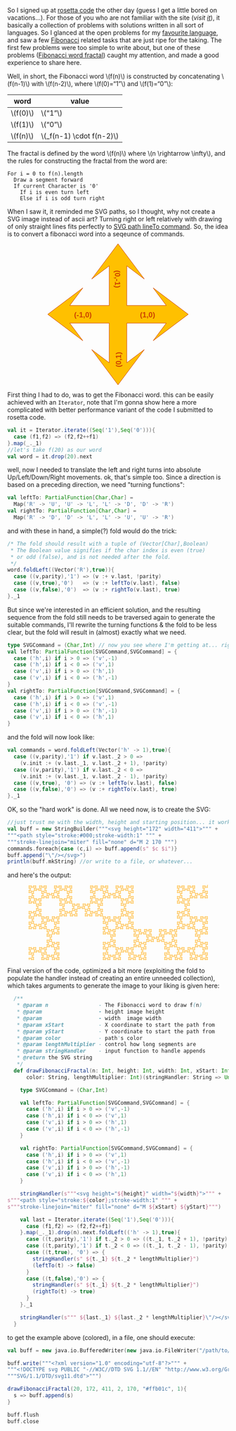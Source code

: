 So I signed up at [rosetta code](http://rosettacode.org) the other day (guess I get a little bored on vacations...). For those of you who are not familiar with the site (_visit [it](http://rosettacode.org)_), it basically a collection of problems with solutions written in all sort of languages. So I glanced at the open problems for my [favourite language](http://www.scala-lang.org), and saw a few [Fibonacci](http://en.wikipedia.org/wiki/Fibonacci_number) related tasks that are just ripe for the taking. The first few problems were too simple to write about, but one of these problems ([Fibonacci word fractal](http://rosettacode.org/wiki/Fibonacci_word/fractal)) caught my attention, and made a good experience to share here.

Well, in short, the Fibonacci word \\(f(n)\\) is constructed by concatenating \\(f(n-1)\\) with \\(f(n-2)\\), where \\(f(0)=&ldquo;1&rdquo;\\) and \\(f(1)=&ldquo;0&rdquo;\\):

| word   | value                           |
|--------|---------------------------------|
| \\(f(0)\\) | \\(&ldquo;1&rdquo;\\)                 |
| \\(f(1)\\) | \\(&ldquo;0&rdquo;\\)                 |
| \\(f(n)\\) | \\(_f(n-1) \\cdot f(n-2)\\) |

The fractal is defined by the word \\(f(n)\\) where \\(n \\rightarrow \\infty\\), and the rules for constructing the fractal from the word are:

```
For i = 0 to f(n).length
  Draw a segment forward 
  If current Character is '0'
    If i is even turn left
    Else if i is odd turn right
```

When I saw it, it reminded me SVG paths, so I thought, why not create a SVG image instead of ascii art? Turning right or left relatively with drawing of only straight lines fits perfectly to [SVG path lineTo command](http://www.w3.org/TR/SVG/paths.html#PathDataLinetoCommands). So, the idea is to convert a fibonacci word into a seqeunce of commands.

<div style="text-align:center">
<svg height="320" width="320">
  <polygon style="fill:#ffc000;stroke:#cc4000;stroke-width:1" points="160,0 100,80 140,50 140,140 50,140 80,100 0,160 80,220 50,180 140,180 140,270 100,240 160,320 220,240 180,270 180,180 270,180 240,220 320,160 240,100 270,140 180,140 180,50 220,80"></polygon>
  <text y="167" style="font-family:Sans-Serif;font-size:larger;font-weight:bold" fill="#cc4000" x="60">(-1,0)</text>
  <text y="167" style="font-family:Sans-Serif;font-size:larger;font-weight:bold" fill="#cc4000" x="210">(1,0)</text>
  <text y="167" style="font-family:Sans-Serif;font-size:larger;font-weight:bold" fill="#cc4000" x="40" transform="rotate(270 160,160)">(0,1)</text>
  <text y="167" style="font-family:Sans-Serif;font-size:larger;font-weight:bold" fill="#cc4000" x="60" transform="rotate(90 160,160)">(0,-1)</text> 
</svg>
</div>

First thing I had to do, was to get the Fibonacci word. this can be easily achieved with an `Iterator`, note that I'm gonna show here a more complicated with better performance variant of the code I submitted to rosetta code.
```scala
val it = Iterator.iterate((Seq('1'),Seq('0'))){
  case (f1,f2) => (f2,f2++f1)
}.map(_._1)
//let's take f(20) as our word
val word = it.drop(20).next
```
well, now I needed to translate the left and right turns into absolute Up/Left/Down/Right movements.
ok, that's simple too. Since a direction is based on a preceding direction, we need "turning functions":
```scala
val leftTo: PartialFunction[Char,Char] = 
  Map('R' -> 'U', 'U' -> 'L', 'L' -> 'D', 'D' -> 'R')
val rightTo: PartialFunction[Char,Char] = 
  Map('R' -> 'D', 'D' -> 'L', 'L' -> 'U', 'U' -> 'R')
```
and with these in hand, a simple(?) fold would do the trick:
```scala
/* The fold should result with a tuple of (Vector[Char],Boolean)
 * The Boolean value signifies if the char index is even (true) 
 * or odd (false), and is not needed after the fold.
 */
word.foldLeft((Vector('R'),true)){
  case ((v,parity),'1') => (v :+ v.last, !parity)
  case ((v,true),'0')   => (v :+ leftTo(v.last), false)
  case ((v,false),'0')  => (v :+ rightTo(v.last), true)
}._1
``` 
But since we're interested in an efficient solution, and the resulting sequence from the fold still needs to be traversed again to generate the suitable commands, I'll rewrite the turning functions & the fold to be less clear, but the fold will result in (almost) exactly what we need.
```scala
type SVGCommand = (Char,Int) // now you see where I'm getting at... right?
val leftTo: PartialFunction[SVGCommand,SVGCommand] = {
  case ('h',i) if i > 0 => ('v',-1)
  case ('h',i) if i < 0 => ('v',1)
  case ('v',i) if i > 0 => ('h',1)
  case ('v',i) if i < 0 => ('h',-1)
}
val rightTo: PartialFunction[SVGCommand,SVGCommand] = {
  case ('h',i) if i > 0 => ('v',1)
  case ('h',i) if i < 0 => ('v',-1)
  case ('v',i) if i > 0 => ('h',-1)
  case ('v',i) if i < 0 => ('h',1)
}
```
and the fold will now look like:
```scala
val commands = word.foldLeft(Vector('h' -> 1),true){
  case ((v,parity),'1') if v.last._2 > 0 => 
    (v.init :+ (v.last._1, v.last._2 + 1), !parity) 
  case ((v,parity),'1') if v.last._2 < 0 => 
    (v.init :+ (v.last._1, v.last._2 - 1), !parity)
  case ((v,true), '0') => (v :+ leftTo(v.last), false)
  case ((v,false),'0') => (v :+ rightTo(v.last), true)
}._1
```
OK, so the "hard work" is done. All we need now, is to create the SVG:
```scala
//just trust me with the width, height and starting position... it works. 
val buff = new StringBuilder("""<svg height="172" width="411">""" + 
"""<path style="stroke:#000;stroke-width:1" """ + 
"""stroke-linejoin="miter" fill="none" d="M 2 170 """)
commands.foreach{case (c,i) => buff.append(s" $c $i")}
buff.append("\"/></svg>")
println(buff.mkString) //or write to a file, or whatever...
```
and here's the output:
    
<div style="text-align:center">
<svg height="172" width="411"><path style="stroke:#FFB01C;stroke-width:1" stroke-linejoin="miter" fill="none" d="M 2 170  h 1 v -2 h -1 v -2 h 2 v 1 h 2 v -1 h 2 v 2 h -1 v 2 h 2 v -1 h 2 v 1 h 2 v -2 h -1 v -2 h 1 v -2 h -2 v 1 h -2 v -2 h 1 v -2 h -1 v -2 h 2 v 1 h 2 v -2 h -1 v -2 h 1 v -2 h -2 v 1 h -2 v -1 h -2 v 2 h 1 v 2 h -2 v -1 h -2 v 1 h -2 v -2 h 1 v -2 h -1 v -2 h 2 v 1 h 2 v -2 h -1 v -2 h 1 v -2 h -2 v 1 h -2 v -2 h 1 v -2 h -1 v -2 h 2 v 1 h 2 v -1 h 2 v 2 h -1 v 2 h 2 v -1 h 2 v 1 h 2 v -2 h -1 v -2 h 2 v 1 h 2 v -1 h 2 v 2 h -1 v 2 h 1 v 2 h -2 v -1 h -2 v 2 h 1 v 2 h -1 v 2 h 2 v -1 h 2 v 1 h 2 v -2 h -1 v -2 h 2 v 1 h 2 v -1 h 2 v 2 h -1 v 2 h 2 v -1 h 2 v 1 h 2 v -2 h -1 v -2 h 1 v -2 h -2 v 1 h -2 v -2 h 1 v -2 h -1 v -2 h 2 v 1 h 2 v -1 h 2 v 2 h -1 v 2 h 2 v -1 h 2 v 1 h 2 v -2 h -1 v -2 h 2 v 1 h 2 v -1 h 2 v 2 h -1 v 2 h 1 v 2 h -2 v -1 h -2 v 2 h 1 v 2 h -1 v 2 h 2 v -1 h 2 v 2 h -1 v 2 h 1 v 2 h -2 v -1 h -2 v 1 h -2 v -2 h 1 v -2 h -2 v 1 h -2 v -1 h -2 v 2 h 1 v 2 h -1 v 2 h 2 v -1 h 2 v 2 h -1 v 2 h 1 v 2 h -2 v -1 h -2 v 2 h 1 v 2 h -1 v 2 h 2 v -1 h 2 v 1 h 2 v -2 h -1 v -2 h 2 v 1 h 2 v -1 h 2 v 2 h -1 v 2 h 2 v -1 h 2 v 1 h 2 v -2 h -1 v -2 h 1 v -2 h -2 v 1 h -2 v -2 h 1 v -2 h -1 v -2 h 2 v 1 h 2 v -1 h 2 v 2 h -1 v 2 h 2 v -1 h 2 v 1 h 2 v -2 h -1 v -2 h 2 v 1 h 2 v -1 h 2 v 2 h -1 v 2 h 1 v 2 h -2 v -1 h -2 v 2 h 1 v 2 h -1 v 2 h 2 v -1 h 2 v 1 h 2 v -2 h -1 v -2 h 2 v 1 h 2 v -1 h 2 v 2 h -1 v 2 h 2 v -1 h 2 v 1 h 2 v -2 h -1 v -2 h 1 v -2 h -2 v 1 h -2 v -2 h 1 v -2 h -1 v -2 h 2 v 1 h 2 v -2 h -1 v -2 h 1 v -2 h -2 v 1 h -2 v -1 h -2 v 2 h 1 v 2 h -2 v -1 h -2 v 1 h -2 v -2 h 1 v -2 h -1 v -2 h 2 v 1 h 2 v -2 h -1 v -2 h 1 v -2 h -2 v 1 h -2 v -2 h 1 v -2 h -1 v -2 h 2 v 1 h 2 v -1 h 2 v 2 h -1 v 2 h 2 v -1 h 2 v 1 h 2 v -2 h -1 v -2 h 1 v -2 h -2 v 1 h -2 v -2 h 1 v -2 h -1 v -2 h 2 v 1 h 2 v -2 h -1 v -2 h 1 v -2 h -2 v 1 h -2 v -1 h -2 v 2 h 1 v 2 h -2 v -1 h -2 v 1 h -2 v -2 h 1 v -2 h -2 v 1 h -2 v -1 h -2 v 2 h 1 v 2 h -1 v 2 h 2 v -1 h 2 v 2 h -1 v 2 h 1 v 2 h -2 v -1 h -2 v 1 h -2 v -2 h 1 v -2 h -2 v 1 h -2 v -1 h -2 v 2 h 1 v 2 h -2 v -1 h -2 v 1 h -2 v -2 h 1 v -2 h -1 v -2 h 2 v 1 h 2 v -2 h -1 v -2 h 1 v -2 h -2 v 1 h -2 v -2 h 1 v -2 h -1 v -2 h 2 v 1 h 2 v -1 h 2 v 2 h -1 v 2 h 2 v -1 h 2 v 1 h 2 v -2 h -1 v -2 h 1 v -2 h -2 v 1 h -2 v -2 h 1 v -2 h -1 v -2 h 2 v 1 h 2 v -2 h -1 v -2 h 1 v -2 h -2 v 1 h -2 v -1 h -2 v 2 h 1 v 2 h -2 v -1 h -2 v 1 h -2 v -2 h 1 v -2 h -1 v -2 h 2 v 1 h 2 v -2 h -1 v -2 h 1 v -2 h -2 v 1 h -2 v -2 h 1 v -2 h -1 v -2 h 2 v 1 h 2 v -1 h 2 v 2 h -1 v 2 h 2 v -1 h 2 v 1 h 2 v -2 h -1 v -2 h 2 v 1 h 2 v -1 h 2 v 2 h -1 v 2 h 1 v 2 h -2 v -1 h -2 v 2 h 1 v 2 h -1 v 2 h 2 v -1 h 2 v 1 h 2 v -2 h -1 v -2 h 2 v 1 h 2 v -1 h 2 v 2 h -1 v 2 h 2 v -1 h 2 v 1 h 2 v -2 h -1 v -2 h 1 v -2 h -2 v 1 h -2 v -2 h 1 v -2 h -1 v -2 h 2 v 1 h 2 v -2 h -1 v -2 h 1 v -2 h -2 v 1 h -2 v -1 h -2 v 2 h 1 v 2 h -2 v -1 h -2 v 1 h -2 v -2 h 1 v -2 h -1 v -2 h 2 v 1 h 2 v -2 h -1 v -2 h 1 v -2 h -2 v 1 h -2 v -2 h 1 v -2 h -1 v -2 h 2 v 1 h 2 v -1 h 2 v 2 h -1 v 2 h 2 v -1 h 2 v 1 h 2 v -2 h -1 v -2 h 1 v -2 h -2 v 1 h -2 v -2 h 1 v -2 h -1 v -2 h 2 v 1 h 2 v -2 h -1 v -2 h 1 v -2 h -2 v 1 h -2 v -1 h -2 v 2 h 1 v 2 h -2 v -1 h -2 v 1 h -2 v -2 h 1 v -2 h -2 v 1 h -2 v -1 h -2 v 2 h 1 v 2 h -1 v 2 h 2 v -1 h 2 v 2 h -1 v 2 h 1 v 2 h -2 v -1 h -2 v 1 h -2 v -2 h 1 v -2 h -2 v 1 h -2 v -1 h -2 v 2 h 1 v 2 h -2 v -1 h -2 v 1 h -2 v -2 h 1 v -2 h -1 v -2 h 2 v 1 h 2 v -2 h -1 v -2 h 1 v -2 h -2 v 1 h -2 v -1 h -2 v 2 h 1 v 2 h -2 v -1 h -2 v 1 h -2 v -2 h 1 v -2 h -2 v 1 h -2 v -1 h -2 v 2 h 1 v 2 h -1 v 2 h 2 v -1 h 2 v 2 h -1 v 2 h 1 v 2 h -2 v -1 h -2 v 2 h 1 v 2 h -1 v 2 h 2 v -1 h 2 v 1 h 2 v -2 h -1 v -2 h 2 v 1 h 2 v -1 h 2 v 2 h -1 v 2 h 1 v 2 h -2 v -1 h -2 v 2 h 1 v 2 h -1 v 2 h 2 v -1 h 2 v 2 h -1 v 2 h 1 v 2 h -2 v -1 h -2 v 1 h -2 v -2 h 1 v -2 h -2 v 1 h -2 v -1 h -2 v 2 h 1 v 2 h -2 v -1 h -2 v 1 h -2 v -2 h 1 v -2 h -1 v -2 h 2 v 1 h 2 v -2 h -1 v -2 h 1 v -2 h -2 v 1 h -2 v -1 h -2 v 2 h 1 v 2 h -2 v -1 h -2 v 1 h -2 v -2 h 1 v -2 h -2 v 1 h -2 v -1 h -2 v 2 h 1 v 2 h -1 v 2 h 2 v -1 h 2 v 2 h -1 v 2 h 1 v 2 h -2 v -1 h -2 v 1 h -2 v -2 h 1 v -2 h -2 v 1 h -2 v -1 h -2 v 2 h 1 v 2 h -2 v -1 h -2 v 1 h -2 v -2 h 1 v -2 h -1 v -2 h 2 v 1 h 2 v -2 h -1 v -2 h 1 v -2 h -2 v 1 h -2 v -2 h 1 v -2 h -1 v -2 h 2 v 1 h 2 v -1 h 2 v 2 h -1 v 2 h 2 v -1 h 2 v 1 h 2 v -2 h -1 v -2 h 1 v -2 h -2 v 1 h -2 v -2 h 1 v -2 h -1 v -2 h 2 v 1 h 2 v -2 h -1 v -2 h 1 v -2 h -2 v 1 h -2 v -1 h -2 v 2 h 1 v 2 h -2 v -1 h -2 v 1 h -2 v -2 h 1 v -2 h -1 v -2 h 2 v 1 h 2 v -2 h -1 v -2 h 1 v -2 h -2 v 1 h -2 v -2 h 1 v -2 h -1 v -2 h 2 v 1 h 2 v -1 h 2 v 2 h -1 v 2 h 2 v -1 h 2 v 1 h 2 v -2 h -1 v -2 h 2 v 1 h 2 v -1 h 2 v 2 h -1 v 2 h 1 v 2 h -2 v -1 h -2 v 2 h 1 v 2 h -1 v 2 h 2 v -1 h 2 v 1 h 2 v -2 h -1 v -2 h 2 v 1 h 2 v -1 h 2 v 2 h -1 v 2 h 2 v -1 h 2 v 1 h 2 v -2 h -1 v -2 h 1 v -2 h -2 v 1 h -2 v -2 h 1 v -2 h -1 v -2 h 2 v 1 h 2 v -2 h -1 v -2 h 1 v -2 h -2 v 1 h -2 v -1 h -2 v 2 h 1 v 2 h -2 v -1 h -2 v 1 h -2 v -2 h 1 v -2 h -1 v -2 h 2 v 1 h 2 v -2 h -1 v -2 h 1 v -2 h -2 v 1 h -2 v -2 h 1 v -2 h -1 v -2 h 2 v 1 h 2 v -1 h 2 v 2 h -1 v 2 h 2 v -1 h 2 v 1 h 2 v -2 h -1 v -2 h 1 v -2 h -2 v 1 h -2 v -2 h 1 v -2 h -1 v -2 h 2 v 1 h 2 v -2 h -1 v -2 h 1 v -2 h -2 v 1 h -2 v -1 h -2 v 2 h 1 v 2 h -2 v -1 h -2 v 1 h -2 v -2 h 1 v -2 h -2 v 1 h -2 v -1 h -2 v 2 h 1 v 2 h -1 v 2 h 2 v -1 h 2 v 2 h -1 v 2 h 1 v 2 h -2 v -1 h -2 v 1 h -2 v -2 h 1 v -2 h -2 v 1 h -2 v -1 h -2 v 2 h 1 v 2 h -2 v -1 h -2 v 1 h -2 v -2 h 1 v -2 h -1 v -2 h 2 v 1 h 2 v -2 h -1 v -2 h 1 v -2 h -2 v 1 h -2 v -2 h 1 v -2 h -1 v -2 h 2 v 1 h 2 v -1 h 2 v 2 h -1 v 2 h 2 v -1 h 2 v 1 h 2 v -2 h -1 v -2 h 1 v -2 h -2 v 1 h -2 v -2 h 1 v -2 h -1 v -2 h 2 v 1 h 2 v -2 h -1 v -2 h 1 v -2 h -2 v 1 h -2 v -1 h -2 v 2 h 1 v 2 h -2 v -1 h -2 v 1 h -2 v -2 h 1 v -2 h -1 v -2 h 2 v 1 h 2 v -2 h -1 v -2 h 1 v -2 h -2 v 1 h -2 v -2 h 1 v -2 h -1 v -2 h 2 v 1 h 2 v -1 h 2 v 2 h -1 v 2 h 2 v -1 h 2 v 1 h 2 v -2 h -1 v -2 h 2 v 1 h 2 v -1 h 2 v 2 h -1 v 2 h 1 v 2 h -2 v -1 h -2 v 2 h 1 v 2 h -1 v 2 h 2 v -1 h 2 v 1 h 2 v -2 h -1 v -2 h 2 v 1 h 2 v -1 h 2 v 2 h -1 v 2 h 2 v -1 h 2 v 1 h 2 v -2 h -1 v -2 h 1 v -2 h -2 v 1 h -2 v -2 h 1 v -2 h -1 v -2 h 2 v 1 h 2 v -1 h 2 v 2 h -1 v 2 h 2 v -1 h 2 v 1 h 2 v -2 h -1 v -2 h 2 v 1 h 2 v -1 h 2 v 2 h -1 v 2 h 1 v 2 h -2 v -1 h -2 v 2 h 1 v 2 h -1 v 2 h 2 v -1 h 2 v 2 h -1 v 2 h 1 v 2 h -2 v -1 h -2 v 1 h -2 v -2 h 1 v -2 h -2 v 1 h -2 v -1 h -2 v 2 h 1 v 2 h -1 v 2 h 2 v -1 h 2 v 2 h -1 v 2 h 1 v 2 h -2 v -1 h -2 v 2 h 1 v 2 h -1 v 2 h 2 v -1 h 2 v 1 h 2 v -2 h -1 v -2 h 2 v 1 h 2 v -1 h 2 v 2 h -1 v 2 h 2 v -1 h 2 v 1 h 2 v -2 h -1 v -2 h 1 v -2 h -2 v 1 h -2 v -2 h 1 v -2 h -1 v -2 h 2 v 1 h 2 v -1 h 2 v 2 h -1 v 2 h 2 v -1 h 2 v 1 h 2 v -2 h -1 v -2 h 2 v 1 h 2 v -1 h 2 v 2 h -1 v 2 h 1 v 2 h -2 v -1 h -2 v 2 h 1 v 2 h -1 v 2 h 2 v -1 h 2 v 1 h 2 v -2 h -1 v -2 h 2 v 1 h 2 v -1 h 2 v 2 h -1 v 2 h 2 v -1 h 2 v 1 h 2 v -2 h -1 v -2 h 1 v -2 h -2 v 1 h -2 v -2 h 1 v -2 h -1 v -2 h 2 v 1 h 2 v -2 h -1 v -2 h 1 v -2 h -2 v 1 h -2 v -1 h -2 v 2 h 1 v 2 h -2 v -1 h -2 v 1 h -2 v -2 h 1 v -2 h -1 v -2 h 2 v 1 h 2 v -2 h -1 v -2 h 1 v -2 h -2 v 1 h -2 v -2 h 1 v -2 h -1 v -2 h 2 v 1 h 2 v -1 h 2 v 2 h -1 v 2 h 2 v -1 h 2 v 1 h 2 v -2 h -1 v -2 h 2 v 1 h 2 v -1 h 2 v 2 h -1 v 2 h 1 v 2 h -2 v -1 h -2 v 2 h 1 v 2 h -1 v 2 h 2 v -1 h 2 v 1 h 2 v -2 h -1 v -2 h 2 v 1 h 2 v -1 h 2 v 2 h -1 v 2 h 2 v -1 h 2 v 1 h 2 v -2 h -1 v -2 h 1 v -2 h -2 v 1 h -2 v -2 h 1 v -2 h -1 v -2 h 2 v 1 h 2 v -1 h 2 v 2 h -1 v 2 h 2 v -1 h 2 v 1 h 2 v -2 h -1 v -2 h 2 v 1 h 2 v -1 h 2 v 2 h -1 v 2 h 1 v 2 h -2 v -1 h -2 v 2 h 1 v 2 h -1 v 2 h 2 v -1 h 2 v 2 h -1 v 2 h 1 v 2 h -2 v -1 h -2 v 1 h -2 v -2 h 1 v -2 h -2 v 1 h -2 v -1 h -2 v 2 h 1 v 2 h -1 v 2 h 2 v -1 h 2 v 2 h -1 v 2 h 1 v 2 h -2 v -1 h -2 v 2 h 1 v 2 h -1 v 2 h 2 v -1 h 2 v 1 h 2 v -2 h -1 v -2 h 2 v 1 h 2 v -1 h 2 v 2 h -1 v 2 h 1 v 2 h -2 v -1 h -2 v 2 h 1 v 2 h -1 v 2 h 2 v -1 h 2 v 2 h -1 v 2 h 1 v 2 h -2 v -1 h -2 v 1 h -2 v -2 h 1 v -2 h -2 v 1 h -2 v -1 h -2 v 2 h 1 v 2 h -2 v -1 h -2 v 1 h -2 v -2 h 1 v -2 h -1 v -2 h 2 v 1 h 2 v -2 h -1 v -2 h 1 v -2 h -2 v 1 h -2 v -1 h -2 v 2 h 1 v 2 h -2 v -1 h -2 v 1 h -2 v -2 h 1 v -2 h -2 v 1 h -2 v -1 h -2 v 2 h 1 v 2 h -1 v 2 h 2 v -1 h 2 v 2 h -1 v 2 h 1 v 2 h -2 v -1 h -2 v 2 h 1 v 2 h -1 v 2 h 2 v -1 h 2 v 1 h 2 v -2 h -1 v -2 h 2 v 1 h 2 v -1 h 2 v 2 h -1 v 2 h 1 v 2 h -2 v -1 h -2 v 2 h 1 v 2 h -1 v 2 h 2 v -1 h 2 v 2 h -1 v 2 h 1 v 2 h -2 v -1 h -2 v 1 h -2 v -2 h 1 v -2 h -2 v 1 h -2 v -1 h -2 v 2 h 1 v 2 h -1 v 2 h 2 v -1 h 2 v 2 h -1 v 2 h 1 v 2 h -2 v -1 h -2 v 2 h 1 v 2 h -1 v 2 h 2 v -1 h 2 v 1 h 2 v -2 h -1 v -2 h 2 v 1 h 2 v -1 h 2 v 2 h -1 v 2 h 2 v -1 h 2 v 1 h 2 v -2 h -1 v -2 h 1 v -2 h -2 v 1 h -2 v -2 h 1 v -2 h -1 v -2 h 2 v 1 h 2 v -1 h 2 v 2 h -1 v 2 h 2 v -1 h 2 v 1 h 2 v -2 h -1 v -2 h 2 v 1 h 2 v -1 h 2 v 2 h -1 v 2 h 1 v 2 h -2 v -1 h -2 v 2 h 1 v 2 h -1 v 2 h 2 v -1 h 2 v 1 h 2 v -2 h -1 v -2 h 2 v 1 h 2 v -1 h 2 v 2 h -1 v 2 h 2 v -1 h 2 v 1 h 2 v -2 h -1 v -2 h 1 v -2 h -2 v 1 h -2 v -2 h 1 v -2 h -1 v -2 h 2 v 1 h 2 v -2 h -1 v -2 h 1 v -2 h -2 v 1 h -2 v -1 h -2 v 2 h 1 v 2 h -2 v -1 h -2 v 1 h -2 v -2 h 1 v -2 h -1 v -2 h 2 v 1 h 2 v -2 h -1 v -2 h 1 v -2 h -2 v 1 h -2 v -2 h 1 v -2 h -1 v -2 h 2 v 1 h 2 v -1 h 2 v 2 h -1 v 2 h 2 v -1 h 2 v 1 h 2 v -2 h -1 v -2 h 2 v 1 h 2 v -1 h 2 v 2 h -1 v 2 h 1 v 2 h -2 v -1 h -2 v 2 h 1 v 2 h -1 v 2 h 2 v -1 h 2 v 1 h 2 v -2 h -1 v -2 h 2 v 1 h 2 v -1 h 2 v 2 h -1 v 2 h 2 v -1 h 2 v 1 h 2 v -2 h -1 v -2 h 1 v -2 h -2 v 1 h -2 v -2 h 1 v -2 h -1 v -2 h 2 v 1 h 2 v -1 h 2 v 2 h -1 v 2 h 2 v -1 h 2 v 1 h 2 v -2 h -1 v -2 h 2 v 1 h 2 v -1 h 2 v 2 h -1 v 2 h 1 v 2 h -2 v -1 h -2 v 2 h 1 v 2 h -1 v 2 h 2 v -1 h 2 v 2 h -1 v 2 h 1 v 2 h -2 v -1 h -2 v 1 h -2 v -2 h 1 v -2 h -2 v 1 h -2 v -1 h -2 v 2 h 1 v 2 h -1 v 2 h 2 v -1 h 2 v 2 h -1 v 2 h 1 v 2 h -2 v -1 h -2 v 2 h 1 v 2 h -1 v 2 h 2 v -1 h 2 v 1 h 2 v -2 h -1 v -2 h 2 v 1 h 2 v -1 h 2 v 2 h -1 v 2 h 2 v -1 h 2 v 1 h 2 v -2 h -1 v -2 h 1 v -2 h -2 v 1 h -2 v -2 h 1 v -2 h -1 v -2 h 2 v 1 h 2 v -1 h 2 v 2 h -1 v 2 h 2 v -1 h 2 v 1 h 2 v -2 h -1 v -2 h 2 v 1 h 2 v -1 h 2 v 2 h -1 v 2 h 1 v 2 h -2 v -1 h -2 v 2 h 1 v 2 h -1 v 2 h 2 v -1 h 2 v 1 h 2 v -2 h -1 v -2 h 2 v 1 h 2 v -1 h 2 v 2 h -1 v 2 h 2 v -1 h 2 v 1 h 2 v -2 h -1 v -2 h 1 v -2 h -2 v 1 h -2 v -2 h 1 v -2 h -1 v -2 h 2 v 1 h 2 v -2 h -1 v -2 h 1 v -2 h -2 v 1 h -2 v -1 h -2 v 2 h 1 v 2 h -2 v -1 h -2 v 1 h -2 v -2 h 1 v -2 h -1 v -2 h 2 v 1 h 2 v -2 h -1 v -2 h 1 v -2 h -2 v 1 h -2 v -2 h 1 v -2 h -1 v -2 h 2 v 1 h 2 v -1 h 2 v 2 h -1 v 2 h 2 v -1 h 2 v 1 h 2 v -2 h -1 v -2 h 1 v -2 h -2 v 1 h -2 v -2 h 1 v -2 h -1 v -2 h 2 v 1 h 2 v -2 h -1 v -2 h 1 v -2 h -2 v 1 h -2 v -1 h -2 v 2 h 1 v 2 h -2 v -1 h -2 v 1 h -2 v -2 h 1 v -2 h -2 v 1 h -2 v -1 h -2 v 2 h 1 v 2 h -1 v 2 h 2 v -1 h 2 v 2 h -1 v 2 h 1 v 2 h -2 v -1 h -2 v 1 h -2 v -2 h 1 v -2 h -2 v 1 h -2 v -1 h -2 v 2 h 1 v 2 h -2 v -1 h -2 v 1 h -2 v -2 h 1 v -2 h -1 v -2 h 2 v 1 h 2 v -2 h -1 v -2 h 1 v -2 h -2 v 1 h -2 v -2 h 1 v -2 h -1 v -2 h 2 v 1 h 2 v -1 h 2 v 2 h -1 v 2 h 2 v -1 h 2 v 1 h 2 v -2 h -1 v -2 h 1 v -2 h -2 v 1 h -2 v -2 h 1 v -2 h -1 v -2 h 2 v 1 h 2 v -2 h -1 v -2 h 1 v -2 h -2 v 1 h -2 v -1 h -2 v 2 h 1 v 2 h -2 v -1 h -2 v 1 h -2 v -2 h 1 v -2 h -1 v -2 h 2 v 1 h 2 v -2 h -1 v -2 h 1 v -2 h -2 v 1 h -2 v -2 h 1 v -2 h -1 v -2 h 2 v 1 h 2 v -1 h 2 v 2 h -1 v 2 h 2 v -1 h 2 v 1 h 2 v -2 h -1 v -2 h 2 v 1 h 2 v -1 h 2 v 2 h -1 v 2 h 1 v 2 h -2 v -1 h -2 v 2 h 1 v 2 h -1 v 2 h 2 v -1 h 2 v 1 h 2 v -2 h -1 v -2 h 2 v 1 h 2 v -1 h 2 v 2 h -1 v 2 h 2 v -1 h 2 v 1 h 2 v -2 h -1 v -2 h 1 v -2 h -2 v 1 h -2 v -2 h 1 v -2 h -1 v -2 h 2 v 1 h 2 v -1 h 2 v 2 h -1 v 2 h 2 v -1 h 2 v 1 h 2 v -2 h -1 v -2 h 2 v 1 h 2 v -1 h 2 v 2 h -1 v 2 h 1 v 2 h -2 v -1 h -2 v 2 h 1 v 2 h -1 v 2 h 2 v -1 h 2 v 2 h -1 v 2 h 1 v 2 h -2 v -1 h -2 v 1 h -2 v -2 h 1 v -2 h -2 v 1 h -2 v -1 h -2 v 2 h 1 v 2 h -1 v 2 h 2 v -1 h 2 v 2 h -1 v 2 h 1 v 2 h -2 v -1 h -2 v 2 h 1 v 2 h -1 v 2 h 2 v -1 h 2 v 1 h 2 v -2 h -1 v -2 h 2 v 1 h 2 v -1 h 2 v 2 h -1 v 2 h 2 v -1 h 2 v 1 h 2 v -2 h -1 v -2 h 1 v -2 h -2 v 1 h -2 v -2 h 1 v -2 h -1 v -2 h 2 v 1 h 2 v -1 h 2 v 2 h -1 v 2 h 2 v -1 h 2 v 1 h 2 v -2 h -1 v -2 h 2 v 1 h 2 v -1 h 2 v 2 h -1 v 2 h 1 v 2 h -2 v -1 h -2 v 2 h 1 v 2 h -1 v 2 h 2 v -1 h 2 v 1 h 2 v -2 h -1 v -2 h 2 v 1 h 2 v -1 h 2 v 2 h -1 v 2 h 2 v -1 h 2 v 1 h 2 v -2 h -1 v -2 h 1 v -2 h -2 v 1 h -2 v -2 h 1 v -2 h -1 v -2 h 2 v 1 h 2 v -2 h -1 v -2 h 1 v -2 h -2 v 1 h -2 v -1 h -2 v 2 h 1 v 2 h -2 v -1 h -2 v 1 h -2 v -2 h 1 v -2 h -1 v -2 h 2 v 1 h 2 v -2 h -1 v -2 h 1 v -2 h -2 v 1 h -2 v -2 h 1 v -2 h -1 v -2 h 2 v 1 h 2 v -1 h 2 v 2 h -1 v 2 h 2 v -1 h 2 v 1 h 2 v -2 h -1 v -2 h 2 v 1 h 2 v -1 h 2 v 2 h -1 v 2 h 1 v 2 h -2 v -1 h -2 v 2 h 1 v 2 h -1 v 2 h 2 v -1 h 2 v 1 h 2 v -2 h -1 v -2 h 2 v 1 h 2 v -1 h 2 v 2 h -1 v 2 h 2 v -1 h 2 v 1 h 2 v -2 h -1 v -2 h 1 v -2 h -2 v 1 h -2 v -2 h 1 v -2 h -1 v -2 h 2 v 1 h 2 v -1 h 2 v 2 h -1 v 2 h 2 v -1 h 2 v 1 h 2 v -2 h -1 v -2 h 2 v 1 h 2 v -1 h 2 v 2 h -1 v 2 h 1 v 2 h -2 v -1 h -2 v 2 h 1 v 2 h -1 v 2 h 2 v -1 h 2 v 2 h -1 v 2 h 1 v 2 h -2 v -1 h -2 v 1 h -2 v -2 h 1 v -2 h -2 v 1 h -2 v -1 h -2 v 2 h 1 v 2 h -1 v 2 h 2 v -1 h 2 v 2 h -1 v 2 h 1 v 2 h -2 v -1 h -2 v 2 h 1 v 2 h -1 v 2 h 2 v -1 h 2 v 1 h 2 v -2 h -1 v -2 h 2 v 1 h 2 v -1 h 2 v 2 h -1 v 2 h 1 v 2 h -2 v -1 h -2 v 2 h 1 v 2 h -1 v 2 h 2 v -1 h 2 v 2 h -1 v 2 h 1 v 2 h -2 v -1 h -2 v 1 h -2 v -2 h 1 v -2 h -2 v 1 h -2 v -1 h -2 v 2 h 1 v 2 h -2 v -1 h -2 v 1 h -2 v -2 h 1 v -2 h -1 v -2 h 2 v 1 h 2 v -2 h -1 v -2 h 1 v -2 h -2 v 1 h -2 v -1 h -2 v 2 h 1 v 2 h -2 v -1 h -2 v 1 h -2 v -2 h 1 v -2 h -2 v 1 h -2 v -1 h -2 v 2 h 1 v 2 h -1 v 2 h 2 v -1 h 2 v 2 h -1 v 2 h 1 v 2 h -2 v -1 h -2 v 2 h 1 v 2 h -1 v 2 h 2 v -1 h 2 v 1 h 2 v -2 h -1 v -2 h 2 v 1 h 2 v -1 h 2 v 2 h -1 v 2 h 1 v 2 h -2 v -1 h -2 v 2 h 1 v 2 h -1 v 2 h 2 v -1 h 2 v 2 h -1 v 2 h 1 v 2 h -2 v -1 h -2 v 1 h -2 v -2 h 1 v -2 h -2 v 1 h -2 v -1 h -2 v 2 h 1 v 2 h -1 v 2 h 2 v -1 h 2 v 2 h -1 v 2 h 1 v 2 h -2 v -1 h -2 v 2 h 1 v 2 h -1 v 2 h 2 v -1 h 2 v 1 h 2 v -2 h -1 v -2 h 2 v 1 h 2 v -1 h 2 v 2 h -1 v 2 h 2 v -1 h 2 v 1 h 2 v -2 h -1 v -2 h 1 v -2 h -2 v 1 h -2 v -2 h 1 v -2 h -1 v -2 h 2 v 1 h 2 v -1 h 2 v 2 h -1 v 2 h 2 v -1 h 2 v 1 h 2 v -2 h -1 v -2 h 2 v 1 h 2 v -1 h 2 v 2 h -1 v 2 h 1 v 2 h -2 v -1 h -2 v 2 h 1 v 2 h -1 v 2 h 2 v -1 h 2 v 2 h -1 v 2 h 1 v 2 h -2 v -1 h -2 v 1 h -2 v -2 h 1 v -2 h -2 v 1 h -2 v -1 h -2 v 2 h 1 v 2 h -1 v 2 h 2 v -1 h 2 v 2 h -1 v 2 h 1 v 2 h -2 v -1 h -2 v 2 h 1 v 2 h -1 v 2 h 2 v -1 h 2 v 1 h 2 v -2 h -1 v -2 h 2 v 1 h 2 v -1 h 2 v 2 h -1 v 2 h 1 v 2 h -2 v -1 h -2 v 2 h 1 v 2 h -1 v 2 h 2 v -1 h 2 v 2 h -1 v 2 h 1 v 2 h -2 v -1 h -2 v 1 h -2 v -2 h 1 v -2 h -2 v 1 h -2 v -1 h -2 v 2 h 1 v 2 h -2 v -1 h -2 v 1 h -2 v -2 h 1 v -2 h -1 v -2 h 2 v 1 h 2 v -2 h -1 v -2 h 1 v -2 h -2 v 1 h -2 v -1 h -2 v 2 h 1 v 2 h -2 v -1 h -2 v 1 h -2 v -2 h 1 v -2 h -2 v 1 h -2 v -1 h -2 v 2 h 1 v 2 h -1 v 2 h 2 v -1 h 2 v 2 h -1 v 2 h 1 v 2 h -2 v -1 h -2 v 1 h -2 v -2 h 1 v -2 h -2 v 1 h -2 v -1 h -2 v 2 h 1 v 2 h -2 v -1 h -2 v 1 h -2 v -2 h 1 v -2 h -1 v -2 h 2 v 1 h 2 v -2 h -1 v -2 h 1 v -2 h -2 v 1 h -2 v -2 h 1 v -2 h -1 v -2 h 2 v 1 h 2 v -1 h 2 v 2 h -1 v 2 h 2 v -1 h 2 v 1 h 2 v -2 h -1 v -2 h 1 v -2 h -2 v 1 h -2 v -2 h 1 v -2 h -1 v -2 h 2 v 1 h 2 v -2 h -1 v -2 h 1 v -2 h -2 v 1 h -2 v -1 h -2 v 2 h 1 v 2 h -2 v -1 h -2 v 1 h -2 v -2 h 1 v -2 h -2 v 1 h -2 v -1 h -2 v 2 h 1 v 2 h -1 v 2 h 2 v -1 h 2 v 2 h -1 v 2 h 1 v 2 h -2 v -1 h -2 v 1 h -2 v -2 h 1 v -2 h -2 v 1 h -2 v -1 h -2 v 2 h 1 v 2 h -2 v -1 h -2 v 1 h -2 v -2 h 1 v -2 h -1 v -2 h 2 v 1 h 2 v -2 h -1 v -2 h 1 v -2 h -2 v 1 h -2 v -1 h -2 v 2 h 1 v 2 h -2 v -1 h -2 v 1 h -2 v -2 h 1 v -2 h -2 v 1 h -2 v -1 h -2 v 2 h 1 v 2 h -1 v 2 h 2 v -1 h 2 v 2 h -1 v 2 h 1 v 2 h -2 v -1 h -2 v 2 h 1 v 2 h -1 v 2 h 2 v -1 h 2 v 1 h 2 v -2 h -1 v -2 h 2 v 1 h 2 v -1 h 2 v 2 h -1 v 2 h 1 v 2 h -2 v -1 h -2 v 2 h 1 v 2 h -1 v 2 h 2 v -1 h 2 v 2 h -1 v 2 h 1 v 2 h -2 v -1 h -2 v 1 h -2 v -2 h 1 v -2 h -2 v 1 h -2 v -1 h -2 v 2 h 1 v 2 h -1 v 2 h 2 v -1 h 2 v 2 h -1 v 2 h 1 v 2 h -2 v -1 h -2 v 2 h 1 v 2 h -1 v 2 h 2 v -1 h 2 v 1 h 2 v -2 h -1 v -2 h 2 v 1 h 2 v -1 h 2 v 2 h -1 v 2 h 2 v -1 h 2 v 1 h 2 v -2 h -1 v -2 h 1 v -2 h -2 v 1 h -2 v -2 h 1 v -2 h -1 v -2 h 2 v 1 h 2 v -1 h 2 v 2 h -1 v 2 h 2 v -1 h 2 v 1 h 2 v -2 h -1 v -2 h 2 v 1 h 2 v -1 h 2 v 2 h -1 v 2 h 1 v 2 h -2 v -1 h -2 v 2 h 1 v 2 h -1 v 2 h 2 v -1 h 2 v 2 h -1 v 2 h 1 v 2 h -2 v -1 h -2 v 1 h -2 v -2 h 1 v -2 h -2 v 1 h -2 v -1 h -2 v 2 h 1 v 2 h -1 v 2 h 2 v -1 h 2 v 2 h -1 v 2 h 1 v 2 h -2 v -1 h -2 v 2 h 1 v 2 h -1 v 2 h 2 v -1 h 2 v 1 h 2 v -2 h -1 v -2 h 2 v 1 h 2 v -1 h 2 v 2 h -1 v 2 h 1 v 2 h -2 v -1 h -2 v 2 h 1 v 2 h -1 v 2 h 2 v -1 h 2 v 2 h -1 v 2 h 1 v 2 h -2 v -1 h -2 v 1 h -2 v -2 h 1 v -2 h -2 v 1 h -2 v -1 h -2 v 2 h 1 v 2 h -2 v -1 h -2 v 1 h -2 v -2 h 1 v -2 h -1 v -2 h 2 v 1 h 2 v -2 h -1 v -2 h 1 v -2 h -2 v 1 h -2 v -1 h -2 v 2 h 1 v 2 h -2 v -1 h -2 v 1 h -2 v -2 h 1 v -2 h -2 v 1 h -2 v -1 h -2 v 2 h 1 v 2 h -1 v 2 h 2 v -1 h 2 v 2 h -1 v 2 h 1 v 2 h -2 v -1 h -2 v 2 h 1 v 2 h -1 v 2 h 2 v -1 h 2 v 1 h 2 v -2 h -1 v -2 h 2 v 1 h 2 v -1 h 2 v 2 h -1 v 2 h 1 v 2 h -2 v -1 h -2 v 2 h 1 v 2 h -1 v 2 h 2 v -1 h 2 v 2 h -1 v 2 h 1 v 2 h -2 v -1 h -2 v 1 h -2 v -2 h 1 v -2 h -2 v 1 h -2 v -1 h -2 v 2 h 1 v 2 h -1 v 2 h 2 v -1 h 2 v 2 h -1 v 2 h 1 v 2 h -2 v -1 h -2 v 2 h 1 v 2 h -1 v 2 h 2 v -1 h 2 v 1 h 2 v -2 h -1 v -2 h 2 v 1 h 2 v -1 h 2 v 2 h -1 v 2 h 2 v -1 h 2 v 1 h 2 v -2 h -1 v -2 h 1 v -2 h -2 v 1 h -2 v -2 h 1 v -2 h -1 v -2 h 2 v 1 h 2 v -1 h 2 v 2 h -1 v 2 h 2 v -1 h 2 v 1 h 2 v -2 h -1 v -2 h 2 v 1 h 2 v -1 h 2 v 2 h -1 v 2 h 1 v 2 h -2 v -1 h -2 v 2 h 1 v 2 h -1 v 2 h 2 v -1 h 2 v 1 h 2 v -2 h -1 v -2 h 2 v 1 h 2 v -1 h 2 v 2 h -1 v 2 h 2 v -1 h 2 v 1 h 2 v -2 h -1 v -2 h 1 v -2 h -2 v 1 h -2 v -2 h 1 v -2 h -1 v -2 h 2 v 1 h 2 v -2 h -1 v -2 h 1 v -2 h -2 v 1 h -2 v -1 h -2 v 2 h 1 v 2 h -2 v -1 h -2 v 1 h -2 v -2 h 1 v -2 h -1 v -2 h 2 v 1 h 2 v -2 h -1 v -2 h 1 v -2 h -2 v 1 h -2 v -2 h 1 v -2 h -1 v -2 h 2 v 1 h 2 v -1 h 2 v 2 h -1 v 2 h 2 v -1 h 2 v 1 h 2 v -2 h -1 v -2 h 2 v 1 h 2 v -1 h 2 v 2 h -1 v 2 h 1 v 2 h -2 v -1 h -2 v 2 h 1 v 2 h -1 v 2 h 2 v -1 h 2 v 1 h 2 v -2 h -1 v -2 h 2 v 1 h 2 v -1 h 2 v 2 h -1 v 2 h 2 v -1 h 2 v 1 h 2 v -2 h -1 v -2 h 1 v -2 h -2 v 1 h -2 v -2 h 1 v -2 h -1 v -2 h 2 v 1 h 2 v -1 h 2 v 2 h -1 v 2 h 2 v -1 h 2 v 1 h 2 v -2 h -1 v -2 h 2 v 1 h 2 v -1 h 2 v 2 h -1 v 2 h 1 v 2 h -2 v -1 h -2 v 2 h 1 v 2 h -1 v 2 h 2 v -1 h 2 v 2 h -1 v 2 h 1 v 2 h -2 v -1 h -2 v 1 h -2 v -2 h 1 v -2 h -2 v 1 h -2 v -1 h -2 v 2 h 1 v 2 h -1 v 2 h 2 v -1 h 2 v 2 h -1 v 2 h 1 v 2 h -2 v -1 h -2 v 2 h 1 v 2 h -1 v 2 h 2 v -1 h 2 v 1 h 2 v -2 h -1 v -2 h 2 v 1 h 2 v -1 h 2 v 2 h -1 v 2 h 2 v -1 h 2 v 1 h 2 v -2 h -1 v -2 h 1 v -2 h -2 v 1 h -2 v -2 h 1 v -2 h -1 v -2 h 2 v 1 h 2 v -1 h 2 v 2 h -1 v 2 h 2 v -1 h 2 v 1 h 2 v -2 h -1 v -2 h 2 v 1 h 2 v -1 h 2 v 2 h -1 v 2 h 1 v 2 h -2 v -1 h -2 v 2 h 1 v 2 h -1 v 2 h 2 v -1 h 2 v 1 h 2 v -2 h -1 v -2 h 2 v 1 h 2 v -1 h 2 v 2 h -1 v 2 h 2 v -1 h 2 v 1 h 2 v -2 h -1 v -2 h 1 v -2 h -2 v 1 h -2 v -2 h 1 v -2 h -1 v -2 h 2 v 1 h 2 v -2 h -1 v -2 h 1 v -2 h -2 v 1 h -2 v -1 h -2 v 2 h 1 v 2 h -2 v -1 h -2 v 1 h -2 v -2 h 1 v -2 h -1 v -2 h 2 v 1 h 2 v -2 h -1 v -2 h 1 v -2 h -2 v 1 h -2 v -2 h 1 v -2 h -1 v -2 h 2 v 1 h 2 v -1 h 2 v 2 h -1 v 2 h 2 v -1 h 2 v 1 h 2 v -2 h -1 v -2 h 1 v -2 h -2 v 1 h -2 v -2 h 1 v -2 h -1 v -2 h 2 v 1 h 2 v -2 h -1 v -2 h 1 v -2 h -2 v 1 h -2 v -1 h -2 v 2 h 1 v 2 h -2 v -1 h -2 v 1 h -2 v -2 h 1 v -2 h -2 v 1 h -2 v -1 h -2 v 2 h 1 v 2 h -1 v 2 h 2 v -1 h 2 v 2 h -1 v 2 h 1 v 2 h -2 v -1 h -2 v 1 h -2 v -2 h 1 v -2 h -2 v 1 h -2 v -1 h -2 v 2 h 1 v 2 h -2 v -1 h -2 v 1 h -2 v -2 h 1 v -2 h -1 v -2 h 2 v 1 h 2 v -2 h -1 v -2 h 1 v -2 h -2 v 1 h -2 v -2 h 1 v -2 h -1 v -2 h 2 v 1 h 2 v -1 h 2 v 2 h -1 v 2 h 2 v -1 h 2 v 1 h 2 v -2 h -1 v -2 h 1 v -2 h -2 v 1 h -2 v -2 h 1 v -2 h -1 v -2 h 2 v 1 h 2 v -2 h -1 v -2 h 1 v -2 h -2 v 1 h -2 v -1 h -2 v 2 h 1 v 2 h -2 v -1 h -2 v 1 h -2 v -2 h 1 v -2 h -1 v -2 h 2 v 1 h 2 v -2 h -1 v -2 h 1 v -2 h -2 v 1 h -2 v -2 h 1 v -2 h -1 v -2 h 2 v 1 h 2 v -1 h 2 v 2 h -1 v 2 h 2 v -1 h 2 v 1 h 2 v -2 h -1 v -2 h 2 v 1 h 2 v -1 h 2 v 2 h -1 v 2 h 1 v 2 h -2 v -1 h -2 v 2 h 1 v 2 h -1 v 2 h 2 v -1 h 2 v 1 h 2 v -2 h -1 v -2 h 2 v 1 h 2 v -1 h 2 v 2 h -1 v 2 h 2 v -1 h 2 v 1 h 2 v -2 h -1 v -2 h 1 v -2 h -2 v 1 h -2 v -2 h 1 v -2 h -1 v -2 h 2 v 1 h 2 v -1 h 2 v 2 h -1 v 2 h 2 v -1 h 2 v 1 h 2 v -2 h -1 v -2 h 2 v 1 h 2 v -1 h 2 v 2 h -1 v 2 h 1 v 2 h -2 v -1 h -2 v 2 h 1 v 2 h -1 v 2 h 2 v -1 h 2 v 2 h -1 v 2 h 1 v 2 h -2 v -1 h -2 v 1 h -2 v -2 h 1 v -2 h -2 v 1 h -2 v -1 h -2 v 2 h 1 v 2 h -1 v 2 h 2 v -1 h 2 v 2 h -1 v 2 h 1 v 2 h -2 v -1 h -2 v 2 h 1 v 2 h -1 v 2 h 2 v -1 h 2 v 1 h 2 v -2 h -1 v -2 h 2 v 1 h 2 v -1 h 2 v 2 h -1 v 2 h 2 v -1 h 2 v 1 h 2 v -2 h -1 v -2 h 1 v -2 h -2 v 1 h -2 v -2 h 1 v -2 h -1 v -2 h 2 v 1 h 2 v -1 h 2 v 2 h -1 v 2 h 2 v -1 h 2 v 1 h 2 v -2 h -1 v -2 h 2 v 1 h 2 v -1 h 2 v 2 h -1 v 2 h 1 v 2 h -2 v -1 h -2 v 2 h 1 v 2 h -1 v 2 h 2 v -1 h 2 v 1 h 2 v -2 h -1 v -2 h 2 v 1 h 2 v -1 h 2 v 2 h -1 v 2 h 2 v -1 h 2 v 1 h 2 v -2 h -1 v -2 h 1 v -2 h -2 v 1 h -2 v -2 h 1 v -2 h -1 v -2 h 2 v 1 h 2 v -2 h -1 v -2 h 1 v -2 h -2 v 1 h -2 v -1 h -2 v 2 h 1 v 2 h -2 v -1 h -2 v 1 h -2 v -2 h 1 v -2 h -1 v -2 h 2 v 1 h 2 v -2 h -1 v -2 h 1 v -2 h -2 v 1 h -2 v -2 h 1 v -2 h -1 v -2 h 2 v 1 h 2 v -1 h 2 v 2 h -1 v 2 h 2 v -1 h 2 v 1 h 2 v -2 h -1 v -2 h 2 v 1 h 2 v -1 h 2 v 2 h -1 v 2 h 1 v 2 h -2 v -1 h -2 v 2 h 1 v 2 h -1 v 2 h 2 v -1 h 2 v 1 h 2 v -2 h -1 v -2 h 2 v 1 h 2 v -1 h 2 v 2 h -1 v 2 h 2 v -1 h 2 v 1 h 2 v -2 h -1 v -2 h 1 v -2 h -2 v 1 h -2 v -2 h 1 v -2 h -1 v -2 h 2 v 1 h 2 v -1 h 2 v 2 h -1 v 2 h 2 v -1 h 2 v 1 h 2 v -2 h -1 v -2 h 2 v 1 h 2 v -1 h 2 v 2 h -1 v 2 h 1 v 2 h -2 v -1 h -2 v 2 h 1 v 2 h -1 v 2 h 2 v -1 h 2 v 2 h -1 v 2 h 1 v 2 h -2 v -1 h -2 v 1 h -2 v -2 h 1 v -2 h -2 v 1 h -2 v -1 h -2 v 2 h 1 v 2 h -1 v 2 h 2 v -1 h 2 v 2 h -1 v 2 h 1 v 2 h -2 v -1 h -2 v 2 h 1 v 2 h -1 v 2 h 2 v -1 h 2 v 1 h 2 v -2 h -1 v -2 h 2 v 1 h 2 v -1 h 2 v 2 h -1 v 2 h 1 v 2 h -2 v -1 h -2 v 2 h 1 v 2 h -1 v 2 h 2 v -1 h 2 v 2 h -1 v 2 h 1 v 2 h -2 v -1 h -2 v 1 h -2 v -2 h 1 v -2 h -2 v 1 h -2 v -1 h -2 v 2 h 1 v 2 h -2 v -1 h -2 v 1 h -2 v -2 h 1 v -2 h -1 v -2 h 2 v 1 h 2 v -2 h -1 v -2 h 1 v -2 h -2 v 1 h -2 v -1 h -2 v 2 h 1 v 2 h -2 v -1 h -2 v 1 h -2 v -2 h 1 v -2 h -2 v 1 h -2 v -1 h -2 v 2 h 1 v 2 h -1 v 2 h 2 v -1 h 2 v 2 h -1 v 2 h 1 v 2 h -2 v -1 h -2 v 2 h 1 v 2 h -1 v 2 h 2 v -1 h 2 v 1 h 2 v -2 h -1 v -2 h 2 v 1 h 2 v -1 h 2 v 2 h -1 v 2 h 1 v 2 h -2 v -1 h -2 v 2 h 1 v 2 h -1 v 2 h 2 v -1 h 2 v 2 h -1 v 2 h 1 v 2 h -2 v -1 h -2 v 1 h -2 v -2 h 1 v -2 h -2 v 1 h -2 v -1 h -2 v 2 h 1 v 2 h -1 v 2 h 2 v -1 h 2 v 2 h -1 v 2 h 1 v 2 h -2 v -1 h -2 v 2 h 1 v 2 h -1 v 2 h 2 v -1 h 2 v 1 h 2 v -2 h -1 v -2 h 2 v 1 h 2 v -1 h 2 v 2 h -1 v 2 h 2 v -1 h 2 v 1 h 2 v -2 h -1 v -2 h 1 v -2 h -2 v 1 h -2 v -2 h 1 v -2 h -1 v -2 h 2 v 1 h 2 v -1 h 2 v 2 h -1 v 2 h 2 v -1 h 2 v 1 h 2 v -2 h -1 v -2 h 2 v 1 h 2 v -1 h 2 v 2 h -1 v 2 h 1 v 2 h -2 v -1 h -2 v 2 h 1 v 2 h -1 v 2 h 2 v -1 h 2 v 1 h 2 v -2 h -1 v -2 h 2 v 1 h 2 v -1 h 2 v 2 h -1 v 2 h 2 v -1 h 2 v 1 h 2 v -2 h -1 v -2 h 1 v -2 h -2 v 1 h -2 v -2 h 1 v -2 h -1 v -2 h 2 v 1 h 2 v -2 h -1 v -2 h 1 v -2 h -2 v 1 h -2 v -1 h -2 v 2 h 1 v 2 h -2 v -1 h -2 v 1 h -2 v -2 h 1 v -2 h -1 v -2 h 2 v 1 h 2 v -2 h -1 v -2 h 1 v -2 h -2 v 1 h -2 v -2 h 1 v -2 h -1 v -2 h 2 v 1 h 2 v -1 h 2 v 2 h -1 v 2 h 2 v -1 h 2 v 1 h 2 v -2 h -1 v -2 h 2 v 1 h 2 v -1 h 2 v 2 h -1 v 2 h 1 v 2 h -2 v -1 h -2 v 2 h 1 v 2 h -1 v 2 h 2 v -1 h 2 v 1 h 2 v -2 h -1 v -2 h 2 v 1 h 2 v -1 h 2 v 2 h -1 v 2 h 2 v -1 h 2 v 1 h 2 v -2 h -1 v -2 h 1 v -2 h -2 v 1 h -2 v -2 h 1 v -2 h -1 v -2 h 2 v 1 h 2 v -1 h 2 v 2 h -1 v 2 h 2 v -1 h 2 v 1 h 2 v -2 h -1 v -2 h 2 v 1 h 2 v -1 h 2 v 2 h -1 v 2 h 1 v 2 h -2 v -1 h -2 v 2 h 1 v 2 h -1 v 2 h 2 v -1 h 2 v 2 h -1 v 2 h 1 v 2 h -2 v -1 h -2 v 1 h -2 v -2 h 1 v -2 h -2 v 1 h -2 v -1 h -2 v 2 h 1 v 2 h -1 v 2 h 2 v -1 h 2 v 2 h -1 v 2 h 1 v 2 h -2 v -1 h -2 v 2 h 1 v 2 h -1 v 2 h 2 v -1 h 2 v 1 h 2 v -2 h -1 v -2 h 2 v 1 h 2 v -1 h 2 v 2 h -1 v 2 h 2 v -1 h 2 v 1 h 2 v -2 h -1 v -2 h 1 v -2 h -2 v 1 h -2 v -2 h 1 v -2 h -1 v -2 h 2 v 1 h 2 v -1 h 2 v 2 h -1 v 2 h 2 v -1 h 2 v 1 h 2 v -2 h -1 v -2 h 2 v 1 h 2 v -1 h 2 v 2 h -1 v 2 h 1 v 2 h -2 v -1 h -2 v 2 h 1 v 2 h -1 v 2 h 2 v -1 h 2 v 1 h 2 v -2 h -1 v -2 h 2 v 1 h 2 v -1 h 2 v 2 h -1 v 2 h 2 v -1 h 2 v 1 h 2 v -2 h -1 v -2 h 1 v -2 h -2 v 1 h -2 v -2 h 1 v -2 h -1 v -2 h 2 v 1 h 2 v -2 h -1 v -2 h 1 v -2 h -2 v 1 h -2 v -1 h -2 v 2 h 1 v 2 h -2 v -1 h -2 v 1 h -2 v -2 h 1 v -2 h -1 v -2 h 2 v 1 h 2 v -2 h -1 v -2 h 1 v -2 h -2 v 1 h -2 v -2 h 1 v -2 h -1 v -2 h 2 v 1 h 2 v -1 h 2 v 2 h -1 v 2 h 2 v -1 h 2 v 1 h 2 v -2 h -1 v -2 h 1 v -2 h -2 v 1 h -2 v -2 h 1 v -2 h -1 v -2 h 2 v 1 h 2 v -2 h -1 v -2 h 1 v -2 h -2 v 1 h -2 v -1 h -2 v 2 h 1 v 2 h -2 v -1 h -2 v 1 h -2 v -2 h 1 v -2 h -2 v 1 h -2 v -1 h -2 v 2 h 1 v 2 h -1 v 2 h 2 v -1 h 2 v 2 h -1 v 2 h 1 v 2 h -2 v -1 h -2 v 1 h -2 v -2 h 1 v -2 h -2 v 1 h -2 v -1 h -2 v 2 h 1 v 2 h -2 v -1 h -2 v 1 h -2 v -2 h 1 v -2 h -1 v -2 h 2 v 1 h 2 v -2 h -1 v -2 h 1 v -2 h -2 v 1 h -2 v -2 h 1 v -2 h -1 v -2 h 2 v 1 h 2 v -1 h 2 v 2 h -1 v 2 h 2 v -1 h 2 v 1 h 2 v -2 h -1 v -2 h 1 v -2 h -2 v 1 h -2 v -2 h 1 v -2 h -1 v -2 h 2 v 1 h 2 v -2 h -1 v -2 h 1 v -2 h -2 v 1 h -2 v -1 h -2 v 2 h 1 v 2 h -2 v -1 h -2 v 1 h -2 v -2 h 1 v -2 h -1 v -2 h 2 v 1 h 2 v -2 h -1 v -2 h 1 v -2 h -2 v 1 h -2 v -2 h 1 v -2 h -1 v -2 h 2 v 1 h 2 v -1 h 2 v 2 h -1 v 2 h 2 v -1 h 2 v 1 h 2 v -2 h -1 v -2 h 2 v 1 h 2 v -1 h 2 v 2 h -1 v 2 h 1 v 2 h -2 v -1 h -2 v 2 h 1 v 2 h -1 v 2 h 2 v -1 h 2 v 1 h 2 v -2 h -1 v -2 h 2 v 1 h 2 v -1 h 2 v 2 h -1 v 2 h 2 v -1 h 2 v 1 h 2 v -2 h -1 v -2 h 1 v -2 h -2 v 1 h -2 v -2 h 1 v -2 h -1 v -2 h 2 v 1 h 2 v -2 h -1 v -2 h 1 v -2 h -2 v 1 h -2 v -1 h -2 v 2 h 1 v 2 h -2 v -1 h -2 v 1 h -2 v -2 h 1 v -2 h -1 v -2 h 2 v 1 h 2 v -2 h -1 v -2 h 1 v -2 h -2 v 1 h -2 v -2 h 1 v -2 h -1 v -2 h 2 v 1 h 2 v -1 h 2 v 2 h -1 v 2 h 2 v -1 h 2 v 1 h 2 v -2 h -1 v -2 h 1 v -2 h -2 v 1 h -2 v -2 h 1 v -2 h -1 v -2 h 2 v 1 h 2 v -2 h -1 v -2 h 1 v -2 h -2 v 1 h -2 v -1 h -2 v 2 h 1 v 2 h -2 v -1 h -2 v 1 h -2 v -2 h 1 v -2 h -2 v 1 h -2 v -1 h -2 v 2 h 1 v 2 h -1 v 2 h 2 v -1 h 2 v 2 h -1 v 2 h 1 v 2 h -2 v -1 h -2 v 1 h -2 v -2 h 1 v -2 h -2 v 1 h -2 v -1 h -2 v 2 h 1 v 2 h -2 v -1 h -2 v 1 h -2 v -2 h 1 v -2 h -1 v -2 h 2 v 1 h 2 v -2 h -1 v -2 h 1 v -2 h -2 v 1 h -2 v -1 h -2 v 2 h 1 v 2 h -2 v -1 h -2 v 1 h -2 v -2 h 1 v -2 h -2 v 1 h -2 v -1 h -2 v 2 h 1 v 2 h -1 v 2 h 2 v -1 h 2 v 2 h -1 v 2 h 1 v 2 h -2 v -1 h -2 v 2 h 1 v 2 h -1 v 2 h 2 v -1 h 2 v 1 h 2 v -2 h -1 v -2 h 2 v 1 h 2 v -1 h 2 v 2 h -1 v 2 h 1 v 2 h -2 v -1 h -2 v 2 h 1 v 2 h -1 v 2 h 2 v -1 h 2 v 2 h -1 v 2 h 1 v 2 h -2 v -1 h -2 v 1 h -2 v -2 h 1 v -2 h -2 v 1 h -2 v -1 h -2 v 2 h 1 v 2 h -2 v -1 h -2 v 1 h -2 v -2 h 1 v -2 h -1 v -2 h 2 v 1 h 2 v -2 h -1 v -2 h 1 v -2 h -2 v 1 h -2 v -1 h -2 v 2 h 1 v 2 h -2 v -1 h -2 v 1 h -2 v -2 h 1 v -2 h -2 v 1 h -2 v -1 h -2 v 2 h 1 v 2 h -1 v 2 h 2 v -1 h 2 v 2 h -1 v 2 h 1 v 2 h -2 v -1 h -2 v 1 h -2 v -2 h 1 v -2 h -2 v 1 h -2 v -1 h -2 v 2 h 1 v 2 h -2 v -1 h -2 v 1 h -2 v -2 h 1 v -2 h -1 v -2 h 2 v 1 h 2 v -2 h -1 v -2 h 1 v -2 h -2 v 1 h -2 v -2 h 1 v -2 h -1 v -2 h 2 v 1 h 2 v -1 h 2 v 2 h -1 v 2 h 2 v -1 h 2 v 1 h 2 v -2 h -1 v -2 h 1 v -2 h -2 v 1 h -2 v -2 h 1 v -2 h -1 v -2 h 2 v 1 h 2 v -2 h -1 v -2 h 1 v -2 h -2 v 1 h -2 v -1 h -2 v 2 h 1 v 2 h -2 v -1 h -2 v 1 h -2 v -2 h 1 v -2 h -1 v -2 h 2 v 1 h 2 v -2 h -1 v -2 h 1 v -2 h -2 v 1 h -2 v -2 h 1 v -2 h -1 v -2 h 2 v 1 h 2 v -1 h 2 v 2 h -1 v 2 h 2 v -1 h 2 v 1 h 2 v -2 h -1 v -2 h 2 v 1 h 2 v -1 h 2 v 2 h -1 v 2 h 1 v 2 h -2 v -1 h -2 v 2 h 1 v 2 h -1 v 2 h 2 v -1 h 2 v 1 h 2 v -2 h -1 v -2 h 2 v 1 h 2 v -1 h 2 v 2 h -1 v 2 h 2 v -1 h 2 v 1 h 2 v -2 h -1 v -2 h 1 v -2 h -2 v 1 h -2 v -2 h 1 v -2 h -1 v -2 h 2 v 1 h 2 v -2 h -1 v -2 h 1 v -2 h -2 v 1 h -2 v -1 h -2 v 2 h 1 v 2 h -2 v -1 h -2 v 1 h -2 v -2 h 1 v -2 h -1 v -2 h 2 v 1 h 2 v -2 h -1 v -2 h 1 v -2 h -2 v 1 h -2 v -2 h 1 v -2 h -1 v -2 h 2 v 1 h 2 v -1 h 2 v 2 h -1 v 2 h 2 v -1 h 2 v 1 h 2 v -2 h -1 v -2 h 1 v -2 h -2 v 1 h -2 v -2 h 1 v -2 h -1 v -2 h 2 v 1 h 2 v -2 h -1 v -2 h 1 v -2 h -2 v 1 h -2 v -1 h -2 v 2 h 1 v 2 h -2 v -1 h -2 v 1 h -2 v -2 h 1 v -2 h -2 v 1 h -2 v -1 h -2 v 2 h 1 v 2 h -1 v 2 h 2 v -1 h 2 v 2 h -1 v 2 h 1 v 2 h -2 v -1 h -2 v 1 h -2 v -2 h 1 v -2 h -2 v 1 h -2 v -1 h -2 v 2 h 1 v 2 h -2 v -1 h -2 v 1 h -2 v -2 h 1 v -2 h -1 v -2 h 2 v 1 h 2 v -2 h -1 v -2 h 1 v -2 h -2 v 1 h -2 v -2 h 1 v -2 h -1 v -2 h 2 v 1 h 2 v -1 h 2 v 2 h -1 v 2 h 2 v -1 h 2 v 1 h 2 v -2 h -1 v -2 h 1 v -2 h -2 v 1 h -2 v -2 h 1 v -2 h -1 v -2 h 2 v 1 h 2 v -2 h -1 v -2 h 1 v -2 h -2 v 1 h -2 v -1 h -2 v 2 h 1 v 2 h -2 v -1 h -2 v 1 h -2 v -2 h 1 v -2 h -1 v -2 h 2 v 1 h 2 v -2 h -1 v -2 h 1 v -2 h -2 v 1 h -2 v -2 h 1 v -2 h -1 v -2 h 2 v 1 h 2 v -1 h 2 v 2 h -1 v 2 h 2 v -1 h 2 v 1 h 2 v -2 h -1 v -2 h 2 v 1 h 2 v -1 h 2 v 2 h -1 v 2 h 1 v 2 h -2 v -1 h -2 v 2 h 1 v 2 h -1 v 2 h 2 v -1 h 2 v 1 h 2 v -2 h -1 v -2 h 2 v 1 h 2 v -1 h 2 v 2 h -1 v 2 h 2 v -1 h 2 v 1 h 2 v -2 h -1 v -2 h 1 v -2 h -2 v 1 h -2 v -2 h 1 v -2 h -1 v -2 h 2 v 1 h 2 v -1 h 2 v 2 h -1 v 2 h 2 v -1 h 2 v 1 h 2 v -2 h -1 v -2 h 2 v 1 h 2 v -1 h 2 v 2 h -1 v 2 h 1 v 2 h -2 v -1 h -2 v 2 h 1 v 2 h -1 v 2 h 2 v -1 h 2 v 2 h -1 v 2 h 1 v 2 h -2 v -1 h -2 v 1 h -2 v -2 h 1 v -2 h -2 v 1 h -2 v -1 h -2 v 2 h 1 v 2 h -1 v 2 h 2 v -1 h 2 v 2 h -1 v 2 h 1 v 2 h -2 v -1 h -2 v 2 h 1 v 2 h -1 v 2 h 2 v -1 h 2 v 1 h 2 v -2 h -1 v -2 h 2 v 1 h 2 v -1 h 2 v 2 h -1 v 2 h 2 v -1 h 2 v 1 h 2 v -2 h -1 v -2 h 1 v -2 h -2 v 1 h -2 v -2 h 1 v -2 h -1 v -2 h 2 v 1 h 2 v -1 h 2 v 2 h -1 v 2 h 2 v -1 h 2 v 1 h 2 v -2 h -1 v -2 h 2 v 1 h 2 v -1 h 2 v 2 h -1 v 2 h 1 v 2 h -2 v -1 h -2 v 2 h 1 v 2 h -1 v 2 h 2 v -1 h 2 v 1 h 2 v -2 h -1 v -2 h 2 v 1 h 2 v -1 h 2 v 2 h -1 v 2 h 2 v -1 h 2 v 1 h 2 v -2 h -1 v -2 h 1 v -2 h -2 v 1 h -2 v -2 h 1 v -2 h -1 v -2 h 2 v 1 h 2 v -2 h -1 v -2 h 1 v -2 h -2 v 1 h -2 v -1 h -2 v 2 h 1 v 2 h -2 v -1 h -2 v 1 h -2 v -2 h 1 v -2 h -1 v -2 h 2 v 1 h 2 v -2 h -1 v -2 h 1 v -2 h -2 v 1 h -2 v -2 h 1 v -2 h -1 v -2 h 2 v 1 h 2 v -1 h 2 v 2 h -1 v 2 h 2 v -1 h 2 v 1 h 2 v -2 h -1 v -2 h 1 v -2"/>Your browser does not support inline SVG, so you'll have to run the code and see for yourself the output</svg>
</div>
    
Final version of the code, optimized a bit more (exploiting the fold to populate the handler instead of creating an entire unneeded collection), which takes arguments to generate the image to your liking is given here:
```scala
  /**
   * @param n                - The Fibonacci word to draw f(n)
   * @param                  - height image height
   * @param                  - width  image width
   * @param xStart           - X coordinate to start the path from
   * @param yStart           - Y coordinate to start the path from
   * @param color            - path's color
   * @param lengthMultiplier - control how long segments are
   * @param stringHandler    - input function to handle appends
   * @return the SVG string
   */
  def drawFibonacciFractal(n: Int, height: Int, width: Int, xStart: Int, yStart: Int, 
      color: String, lengthMultiplier: Int)(stringHandler: String => Unit): Unit = {

    type SVGCommand = (Char,Int)

    val leftTo: PartialFunction[SVGCommand,SVGCommand] = {
      case ('h',i) if i > 0 => ('v',-1)
      case ('h',i) if i < 0 => ('v',1)
      case ('v',i) if i > 0 => ('h',1)
      case ('v',i) if i < 0 => ('h',-1)
    }

    val rightTo: PartialFunction[SVGCommand,SVGCommand] = {
      case ('h',i) if i > 0 => ('v',1)
      case ('h',i) if i < 0 => ('v',-1)
      case ('v',i) if i > 0 => ('h',-1)
      case ('v',i) if i < 0 => ('h',1)
    }

    stringHandler(s"""<svg height="${height}" width="${width}">""" + 
s"""<path style="stroke:${color};stroke-width:1" """ + 
s"""stroke-linejoin="miter" fill="none" d="M ${xStart} ${yStart}""")

    val last = Iterator.iterate((Seq('1'),Seq('0'))){
      case (f1,f2) => (f2,f2++f1)
    }.map(_._1).drop(n).next.foldLeft(('h' -> 1),true){
      case ((t,parity),'1') if t._2 > 0 => ((t._1, t._2 + 1), !parity)
      case ((t,parity),'1') if t._2 < 0 => ((t._1, t._2 - 1), !parity)
      case ((t,true), '0') => {
        stringHandler(s" ${t._1} ${t._2 * lengthMultiplier}")
        (leftTo(t) -> false)
      }
      case ((t,false),'0') => {
        stringHandler(s" ${t._1} ${t._2 * lengthMultiplier}")
        (rightTo(t) -> true)
      }
    }._1

    stringHandler(s""" ${last._1} ${last._2 * lengthMultiplier}\"/></svg>""")
  }
```
to get the example above (colored), in a file, one should execute\:
```scala
val buff = new java.io.BufferedWriter(new java.io.FileWriter("/path/to/output/image.svg"))

buff.write("""<?xml version="1.0" encoding="utf-8"?>""" + 
"""<!DOCTYPE svg PUBLIC "-//W3C//DTD SVG 1.1//EN" "http://www.w3.org/Graphics/""" +
"""SVG/1.1/DTD/svg11.dtd">""")

drawFibonacciFractal(20, 172, 411, 2, 170, "#ffb01c", 1){
  s => buff.append(s)
}

buff.flush
buff.close
```

